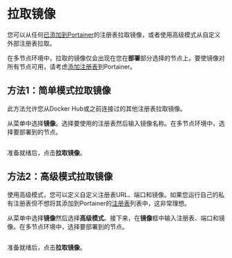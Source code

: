 # 拉取镜像

您可以从任何[已添加到Portainer](../../../admin/registries/)的注册表拉取镜像，或者使用高级模式从自定义外部注册表拉取。

在多节点环境中，拉取的镜像仅会出现在您在**部署**部分选择的节点上。要使镜像对所有节点可用，请考虑[添加注册表](../../../admin/registries/add/)到Portainer。

## 方法1：简单模式拉取镜像

此方法允许您从Docker Hub或之前连接过的其他注册表拉取镜像。

从菜单中选择**镜像**。选择要使用的注册表然后输入镜像名称。在多节点环境中，选择要部署到的节点。

<figure><img src="../..//assets/2.15-docker_images_pull_images (1).png" alt=""><figcaption></figcaption></figure>

准备就绪后，点击**拉取镜像**。

## 方法2：高级模式拉取镜像

使用高级模式，您可以定义自定义注册表URL、端口和镜像。如果您运行自己的私有注册表但不想将其添加到Portainer的[注册表](../../../admin/registries/)列表中，这非常理想。

从菜单中选择**镜像**然后选择**高级模式**。接下来，在**镜像**框中输入注册表、端口和镜像。在多节点环境中，选择要部署到的节点。

<figure><img src="../..//assets/2.15-docker_images_pull_image_simple.png" alt=""><figcaption></figcaption></figure>

准备就绪后，点击**拉取镜像**。
